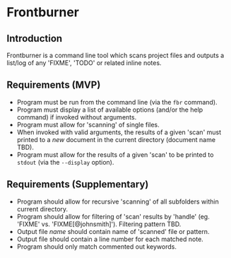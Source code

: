 # Frontburner

## Introduction
Frontburner is a command line tool which scans project files and outputs a list/log of any 'FIXME', 'TODO' or related inline notes.

## Requirements (MVP)
- Program must be run from the command line (via the `fbr` command).
- Program must display a list of available options (and/or the help command) if invoked without arguments.
- Program must allow for 'scanning' of single files.
- When invoked with valid arguments, the results of a given 'scan' must printed to a *new* document in the current directory (document name TBD).
- Program must allow for the results of a given 'scan' to be printed to `stdout` (via the `--display` option).

## Requirements (Supplementary)
- Program should allow for recursive 'scanning' of all subfolders within current directory.
- Program should allow for filtering of 'scan' results by 'handle' (eg. 'FIXME' vs. 'FIXME[@johnsmith]'). Filtering pattern TBD.
- Output file *name* should contain name of 'scanned' file or pattern.
- Output file should contain a line number for each matched note.
- Program should only match commented out keywords.
